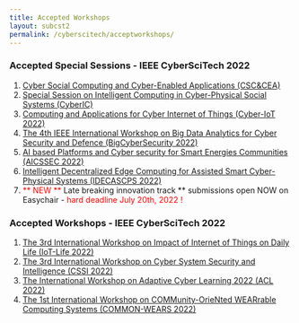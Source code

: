 ```yaml
---
title: Accepted Workshops 
layout: subcst2
permalink: /cyberscitech/acceptworkshops/
---
```


<h3>Accepted Special Sessions - IEEE CyberSciTech 2022</h3>

<ol>
<li><a href="/2022/assets/files/ws-ss/cst/CSC-CEA2022_CFP.pdf" target=_new>Cyber Social Computing and Cyber-Enabled Applications (CSC&CEA)</a></li>
<li><a href="/2022/assets/files/ws-ss/cst/CyberIC2022_CFP.pdf" target=_new>Special Session on Intelligent Computing in Cyber-Physical Social Systems (CyberIC)</a></li>
<li><a href="/2022/assets/files/ws-ss/cst/Cyber-IoT2022_CFP.pdf" target=_new>Computing and Applications for Cyber Internet of Things (Cyber-IoT 2022)</a></li>
<li><a href="/2022/assets/files/ws-ss/cst/BigCyberSecurity2022_CFP.pdf" target=_new>The 4th IEEE International Workshop on Big Data Analytics for Cyber Security and Defence (BigCyberSecurity 2022)</a></li>
<li><a href="/2022/assets/files/ws-ss/cst/AICSSEC2022_CFP.pdf" target=_new>AI based Platforms and Cyber security for Smart Energies Communities (AICSSEC 2022)</a></li>
<li><a href="/2022/assets/files/ws-ss/cst/IDECASCPS2022_CFP.pdf" target=_new>Intelligent Decentralized Edge Computing for Assisted Smart Cyber-Physical Systems (IDECASCPS 2022)</a></li>
<li><font color=red>** NEW **</font> Late breaking innovation track ** submissions open NOW on Easychair - <font color=red>hard deadline July 20th, 2022 !</font></li>
</ol>


<h3>Accepted Workshops - IEEE CyberSciTech 2022</h3>

<ol> 
<li><a href="/2022/assets/files/ws-ss/cst/IoT-Life2022_CFP.pdf" target=_new>The 3rd International Workshop on Impact of Internet of Things on Daily Life (IoT-Life 2022)</a></li>
<li><a href="/2022/assets/files/ws-ss/cst/CSSI2022_CFP.pdf" target=_new>The 3rd International Workshop on Cyber System Security and Intelligence (CSSI 2022)</a></li>
<li><a href="/2022/assets/files/ws-ss/cst/ACL2022_CFP.pdf" target=_new>The International Workshop on Adaptive Cyber Learning 2022 (ACL 2022)</a></li>
<li><a href="/2022/assets/files/ws-ss/cst/COMMONWEARS2022_CFP.pdf" target=_new>The 1st International Workshop on COMMunity-OrieNted WEARrable Computing Systems (COMMON-WEARS 2022)</a></li>
</ol>